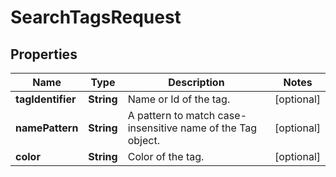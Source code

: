 

# SearchTagsRequest


## Properties

| Name | Type | Description | Notes |
|------------ | ------------- | ------------- | -------------|
|**tagIdentifier** | **String** | Name or Id of the tag. |  [optional] |
|**namePattern** | **String** | A pattern to match case-insensitive name of the Tag object. |  [optional] |
|**color** | **String** | Color of the tag. |  [optional] |




